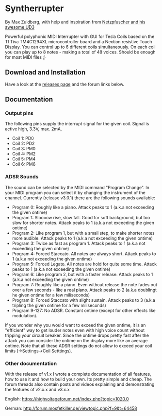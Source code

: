 # Syntherrupter
By Max Zuidberg, with help and inspiration from [Netzpfuscher and his awesome UD3](https://highvoltageforum.net/index.php?topic=188.0)

Powerful polyphonic MIDI Interrupter with GUI for Tesla Coils based on the TI Tiva TM4C1294XL microcontroller board and a Nextion resistive Touch Display.
You can control up to 6 different coils simultaneously. On each coil you can play up to 8 notes - making a total of 48 voices. Should be enough for most MIDI files ;) 

## Download and Installation
Have a look at the [releases page](https://github.com/MMMZZZZ/Syntherrupter/releases) and the forum links below.

## Documentation
### Output pins
The following pins supply the interrupt signal for the given coil. Signal is active high, 3.3V, max. 2mA.
* Coil 1: PD0
* Coil 2: PD2
* Coil 3: PM0
* Coil 4: PM2
* Coil 5: PM4
* Coil 6: PM6
### ADSR Sounds
The sound can be selected by the MIDI command "Program Change". In your MIDI program you can select it by changing the instrument of the channel. Currently (release v3.0.1) there are the following sounds available:
* Program 0: Roughly like a piano. Attack peaks to 1 (a.k.a not exceeding the given ontime)
* Program 1: Sloooow rise, slow fall. Good for soft background, but too slow for shorter notes. Attack peaks to 1 (a.k.a not exceeding the given ontime)
* Program 2: Like program 1, but with a small step, to make shorter notes more audible. Attack peaks to 1 (a.k.a not exceeding the given ontime)
* Program 3: Twice as fast as program 1. Attack peaks to 1 (a.k.a not exceeding the given ontime)
* Program 4: Forced Staccato. All notes are always short. Attack peaks to 1 (a.k.a not exceeding the given ontime)
* Program 5: Forced Legato. All notes are hold for quite some time. Attack peaks to 1 (a.k.a not exceeding the given ontime)
* Program 6: Like program 2, but with a faster release. Attack peaks to 1 (a.k.a not exceeding the given ontime)
* Program 7: Roughly like a piano. Even without release the note fades out over a few seconds - like a real piano. Attack peaks to 2 (a.k.a doublingt he given ontime for a few miliseconds)
* Program 8: Forced Staccato with slight sustain. Attack peaks to 3 (a.k.a tripling the given ontime for a few miliseconds)
* Program 9-127: No ADSR. Constant ontime (except for other effects like modulation).

If you wonder why you would want to exceed the given ontime, it is an "efficient" way to get louder notes even with high voice count without tripping your circuit breaker. Since the ontime drops pretty fast after the attack you can consider the ontime on the display more like an average ontime. Note that all these ADSR settings do not allow to exceed your coil limits (->Settings->Coil Setttings). 

### Other documentation
With the release of v1.x I wrote a complete documentation of all features, how to use it and how to build your own. Its pretty simple and cheap. The forum threads also contain posts and videos explaining and demonstrating the features of v2.x.x and v3.x.x

English: https://highvoltageforum.net/index.php?topic=1020.0

German: http://forum.mosfetkiller.de/viewtopic.php?f=9&t=64458
